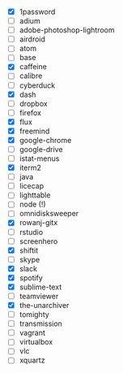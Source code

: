   - [x] 1password
  - [ ] adium
  - [ ] adobe-photoshop-lightroom
  - [ ] airdroid
  - [ ] atom
  - [ ] base
  - [x] caffeine
  - [ ] calibre
  - [ ] cyberduck
  - [x] dash
  - [ ] dropbox
  - [ ] firefox
  - [x] flux
  - [x] freemind
  - [x] google-chrome
  - [ ] google-drive
  - [ ] istat-menus
  - [x] iterm2
  - [ ] java
  - [ ] licecap
  - [ ] lighttable
  - [ ] node (!)
  - [ ] omnidisksweeper
  - [x] rowanj-gitx
  - [ ] rstudio
  - [ ] screenhero
  - [x] shiftit
  - [ ] skype
  - [x] slack
  - [x] spotify
  - [x] sublime-text
  - [ ] teamviewer
  - [x] the-unarchiver
  - [ ] tomighty
  - [ ] transmission
  - [ ] vagrant
  - [ ] virtualbox
  - [ ] vlc
  - [ ] xquartz
